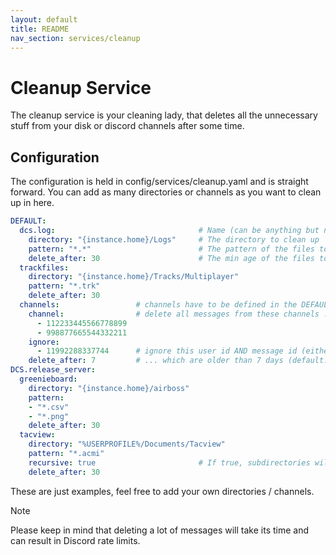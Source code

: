 ```yaml
---
layout: default
title: README
nav_section: services/cleanup
---
```


# Cleanup Service
The cleanup service is your cleaning lady, that deletes all the unnecessary stuff from your disk or discord channels 
after some time.

## Configuration
The configuration is held in config/services/cleanup.yaml and is straight forward. You can add as many directories
or channels as you want to clean up in here.

```yaml
DEFAULT:
  dcs.log:                                # Name (can be anything but needs to be unique)
    directory: "{instance.home}/Logs"     # The directory to clean up
    pattern: "*.*"                        # The pattern of the files to be cleaned up
    delete_after: 30                      # The min age of the files to be deleted (default: 30)
  trackfiles:
    directory: "{instance.home}/Tracks/Multiplayer"
    pattern: "*.trk"
    delete_after: 30
  channels:                 # channels have to be defined in the DEFAULT section
    channel:                # delete all messages from these channels ...
      - 112233445566778899
      - 998877665544332211
    ignore: 
      - 11992288337744      # ignore this user id AND message id (either the bot's or persistent messages in the channel); can be either an ID or a list of IDs
    delete_after: 7         # ... which are older than 7 days (default: 0)
DCS.release_server:
  greenieboard:
    directory: "{instance.home}/airboss"
    pattern:
    - "*.csv"
    - "*.png"
    delete_after: 30
  tacview:
    directory: "%USERPROFILE%/Documents/Tacview"
    pattern: "*.acmi"
    recursive: true                       # If true, subdirectories will be included
    delete_after: 30
```
These are just examples, feel free to add your own directories / channels.
> [!NOTE]
> Please keep in mind that deleting a lot of messages will take its time and can result in Discord rate limits.
